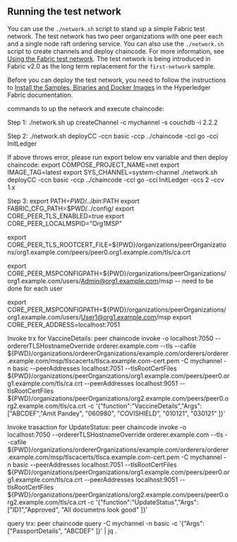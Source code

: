 ## Running the test network

You can use the `./network.sh` script to stand up a simple Fabric test network. The test network has two peer organizations with one peer each and a single node raft ordering service. You can also use the `./network.sh` script to create channels and deploy chaincode. For more information, see [Using the Fabric test network](https://hyperledger-fabric.readthedocs.io/en/latest/test_network.html). The test network is being introduced in Fabric v2.0 as the long term replacement for the `first-network` sample.

Before you can deploy the test network, you need to follow the instructions to [Install the Samples, Binaries and Docker Images](https://hyperledger-fabric.readthedocs.io/en/latest/install.html) in the Hyperledger Fabric documentation.

commands to up the network and execute chaincode:

Step 1:
./network.sh up createChannel -c mychannel -s couchdb -i 2.2.2

Step 2:
./network.sh deployCC -ccn basic -ccp ../chaincode -ccl go -cci InitLedger

If above throws error, please run export below env variable and then deploy chaincode:
export COMPOSE_PROJECT_NAME=net
export IMAGE_TAG=latest
export SYS_CHANNEL=system-channel
./network.sh deployCC -ccn basic -ccp ../chaincode -ccl go -cci InitLedger -ccs 2 -ccv 1.x

Step 3:
export PATH=${PWD}/../bin:$PATH
export FABRIC_CFG_PATH=$PWD/../config/
export CORE_PEER_TLS_ENABLED=true
export CORE_PEER_LOCALMSPID="Org1MSP"

export CORE_PEER_TLS_ROOTCERT_FILE=${PWD}/organizations/peerOrganizations/org1.example.com/peers/peer0.org1.example.com/tls/ca.crt

export CORE_PEER_MSPCONFIGPATH=${PWD}/organizations/peerOrganizations/org1.example.com/users/Admin@org1.example.com/msp -- need to be done for each user

export CORE_PEER_MSPCONFIGPATH=${PWD}/organizations/peerOrganizations/org1.example.com/users/User1@org1.example.com/msp
export CORE_PEER_ADDRESS=localhost:7051

Invoke trx for VaccineDetails:
peer chaincode invoke -o localhost:7050 --ordererTLSHostnameOverride orderer.example.com --tls --cafile ${PWD}/organizations/ordererOrganizations/example.com/orderers/orderer.example.com/msp/tlscacerts/tlsca.example.com-cert.pem -C mychannel -n basic --peerAddresses localhost:7051 --tlsRootCertFiles ${PWD}/organizations/peerOrganizations/org1.example.com/peers/peer0.org1.example.com/tls/ca.crt --peerAddresses localhost:9051 --tlsRootCertFiles ${PWD}/organizations/peerOrganizations/org2.example.com/peers/peer0.org2.example.com/tls/ca.crt -c '{"function":"VaccineDetails","Args":["ABCDEF","Amit Pandey", "060980", "COVISHIELD", "010121", "030121" ]}'

Invoke trasaction for UpdateStatus:
peer chaincode invoke -o localhost:7050 --ordererTLSHostnameOverride orderer.example.com --tls --cafile ${PWD}/organizations/ordererOrganizations/example.com/orderers/orderer.example.com/msp/tlscacerts/tlsca.example.com-cert.pem -C mychannel -n basic --peerAddresses localhost:7051 --tlsRootCertFiles ${PWD}/organizations/peerOrganizations/org1.example.com/peers/peer0.org1.example.com/tls/ca.crt --peerAddresses localhost:9051 --tlsRootCertFiles ${PWD}/organizations/peerOrganizations/org2.example.com/peers/peer0.org2.example.com/tls/ca.crt -c '{"function":"UpdateStatus","Args":["ID1","Approved", "All documetns look good" ]}'

query trx:
peer chaincode query -C mychannel -n basic -c '{"Args":["PassportDetails", "ABCDEF" ]}' | jq .

